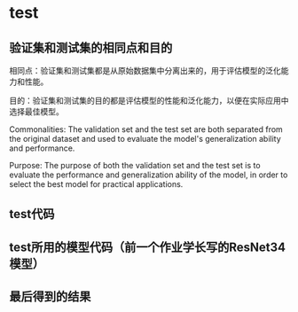 # test
## 验证集和测试集的相同点和目的

相同点：验证集和测试集都是从原始数据集中分离出来的，用于评估模型的泛化能力和性能。

目的：验证集和测试集的目的都是评估模型的性能和泛化能力，以便在实际应用中选择最佳模型。

Commonalities: The validation set and the test set are both separated from the original dataset and used to evaluate the model's generalization ability and performance.

Purpose: The purpose of both the validation set and the test set is to evaluate the performance and generalization ability of the model, in order to select the best model for practical applications.

## test代码

## test所用的模型代码（前一个作业学长写的ResNet34模型）

## 最后得到的结果
